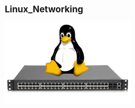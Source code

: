 # Linux_Networking

<img src="https://github.com/cly1213/Linux_networking/blob/main/image/linux_network.png"/>
